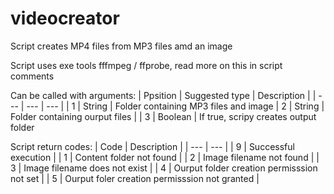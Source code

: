 # videocreator
Script creates MP4 files from MP3 files amd an image

Script uses exe tools fffmpeg / ffprobe, read more on this in script comments

Can be called with arguments:
| Ppsition | Suggested type | Description |
| --- | --- | --- |
| 1 | String | Folder containing MP3 files and image
| 2 | String | Folder containing ourput files |
| 3 | Boolean | If true, scripy creates output folder

Script return codes:
| Code | Description |
| --- | --- |
| 9 | Successful execution |
| 1 | Content folder not found |
| 2 | Image filename not found |
| 3 | Image filename does not exist |
| 4 | Ourput folder creation permisssion not set |
| 5 | Ourput foler creation permisssion not granted |
